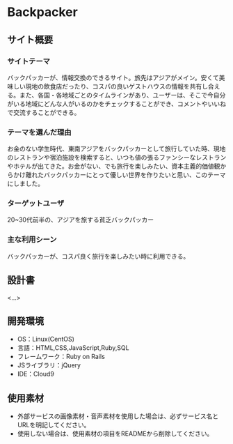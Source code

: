 # Backpacker

## サイト概要
### サイトテーマ
バックパッカーが、情報交換のできるサイト。旅先はアジアがメイン。安くて美味しい現地の飲食店だったり、コスパの良いゲストハウスの情報を共有し合える。また、各国・各地域ごとのタイムラインがあり、ユーザーは、そこで今自分がいる地域にどんな人がいるのかをチェックすることができ、コメントやいいねで交流することができる。

### テーマを選んだ理由
お金のない学生時代、東南アジアをバックパッカーとして旅行していた時、現地のレストランや宿泊施設を検索すると、いつも値の張るファンシーなレストランやホテルが出てきた。お金がない、でも旅行を楽しみたい、資本主義的価値観からかけ離れたバックパッカーにとって優しい世界を作りたいと思い、このテーマにしました。

### ターゲットユーザ
20~30代前半の、アジアを旅する貧乏バックパッカー

### 主な利用シーン
バックパッカーが、コスパ良く旅行を楽しみたい時に利用できる。

## 設計書
<...>

## 開発環境
- OS：Linux(CentOS)
- 言語：HTML,CSS,JavaScript,Ruby,SQL
- フレームワーク：Ruby on Rails
- JSライブラリ：jQuery
- IDE：Cloud9

## 使用素材
- 外部サービスの画像素材・音声素材を使用した場合は、必ずサービス名とURLを明記してください。
- 使用しない場合は、使用素材の項目をREADMEから削除してください。
